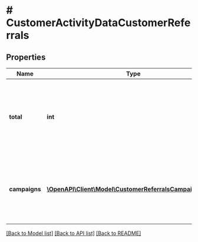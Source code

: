 # # CustomerActivityDataCustomerReferrals

## Properties

Name | Type | Description | Notes
------------ | ------------- | ------------- | -------------
**total** | **int** | Total number of times this customer received a referral, i.e. was referred by another customer. |
**campaigns** | [**\OpenAPI\Client\Model\CustomerReferralsCampaignsItem[]**](CustomerReferralsCampaignsItem.md) | Contains an array of campaigns that served as the source of a referral for the customer. |

[[Back to Model list]](../../README.md#models) [[Back to API list]](../../README.md#endpoints) [[Back to README]](../../README.md)
